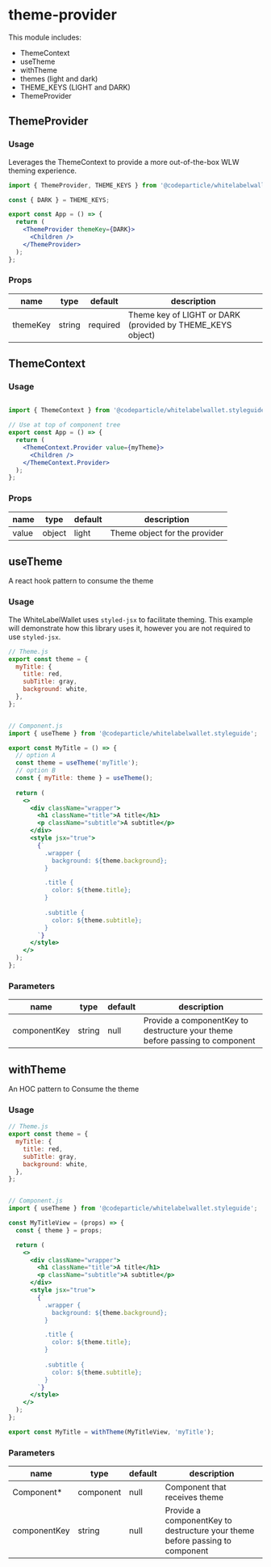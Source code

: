 # theme-provider

This module includes:
- ThemeContext
- useTheme
- withTheme
- themes (light and dark)
- THEME_KEYS (LIGHT and DARK)
- ThemeProvider

## ThemeProvider

### Usage

Leverages the ThemeContext to provide a more out-of-the-box WLW theming experience.

```jsx
import { ThemeProvider, THEME_KEYS } from '@codeparticle/whitelabelwallet.styleguide';

const { DARK } = THEME_KEYS;

export const App = () => {
  return (
    <ThemeProvider themeKey={DARK}>
      <Children />
    </ThemeProvider>
  );
};

```
### Props


| name | type | default | description |
| ---- | ---- | ------- | ----------- |
| themeKey | string | required | Theme key of LIGHT or DARK (provided by THEME_KEYS object) |

## ThemeContext

  ### Usage

```jsx

import { ThemeContext } from '@codeparticle/whitelabelwallet.styleguide';

// Use at top of component tree
export const App = () => {
  return (
    <ThemeContext.Provider value={myTheme}>
      <Children />
    </ThemeContext.Provider>
  );
};
```

  

### Props

  

| name | type | default | description |
| ---- | ---- | ------- | ----------- |
| value | object | light | Theme object for the provider |

## useTheme

A react hook pattern to consume the theme

### Usage
The WhiteLabelWallet uses `styled-jsx` to facilitate theming. This example will demonstrate how this library uses it, however you are not required to use `styled-jsx`.

```jsx
// Theme.js
export const theme = {
  myTitle: {
    title: red,
    subTitle: gray,
    background: white,
  },
};


// Component.js
import { useTheme } from '@codeparticle/whitelabelwallet.styleguide';

export const MyTitle = () => {
  // option A
  const theme = useTheme('myTitle');
  // option B
  const { myTitle: theme } = useTheme();
  
  return (
    <>
      <div className="wrapper">
        <h1 className="title">A title</h1>
        <p className="subtitle">A subtitle</p>
      </div>
      <style jsx="true">
        {`
          .wrapper {
            background: ${theme.background};
          }

          .title {
            color: ${theme.title};
          }
	  
          .subtitle {
            color: ${theme.subtitle};
          }
        `}
      </style>
    </>
  );
};
```

### Parameters


| name | type | default | description |
| ---- | ---- | ------- | ----------- |
| componentKey | string | null | Provide a componentKey to destructure your theme before passing to component |

## withTheme

An HOC pattern to Consume the theme

### Usage

```jsx
// Theme.js
export const theme = {
  myTitle: {
    title: red,
    subTitle: gray,
    background: white,
  },
};


// Component.js
import { useTheme } from '@codeparticle/whitelabelwallet.styleguide';

const MyTitleView = (props) => {
  const { theme } = props;

  return (
    <>
      <div className="wrapper">
        <h1 className="title">A title</h1>
        <p className="subtitle">A subtitle</p>
      </div>
      <style jsx="true">
        {`
          .wrapper {
            background: ${theme.background};
          }

          .title {
            color: ${theme.title};
          }
	  
          .subtitle {
            color: ${theme.subtitle};
          }
        `}
      </style>
    </>
  );
};

export const MyTitle = withTheme(MyTitleView, 'myTitle');
```

### Parameters


| name | type | default | description |
| ---- | ---- | ------- | ----------- |
| Component* | component | null | Component that receives theme |
| componentKey | string | null | Provide a componentKey to destructure your theme before passing to component |
